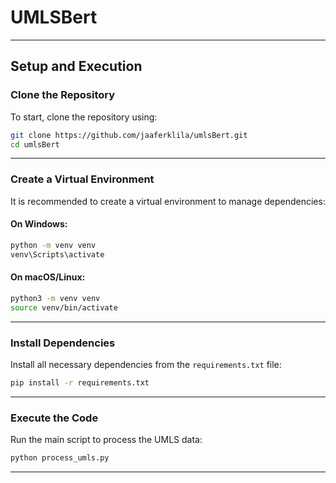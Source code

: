 # UMLSBert


---

## Setup and Execution

### Clone the Repository
To start, clone the repository using:
```bash
git clone https://github.com/jaaferklila/umlsBert.git
cd umlsBert
```

---

### Create a Virtual Environment
It is recommended to create a virtual environment to manage dependencies:
#### On Windows:
```bash
python -m venv venv
venv\Scripts\activate
```

#### On macOS/Linux:
```bash
python3 -m venv venv
source venv/bin/activate
```

---

### Install Dependencies
Install all necessary dependencies from the `requirements.txt` file:
```bash
pip install -r requirements.txt
```

---

### Execute the Code
Run the main script to process the UMLS data:
```bash
python process_umls.py
```

---

